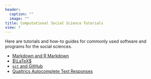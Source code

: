 ```yaml
---
header:
  caption: ""
  image: ""
title: Computational Social Science Tutorials
view: 7
---
```


Here are tutorials and how-to guides for commonly used software and programs for the social sciences.

- [Markdown and R Markdown](./Markdown_Intro.pdf)
- [$\LaTeX$](./LaTeX_Intro.pdf)
- [`git` and GitHub](./git_Intro.pdf)
- [Qualtrics Autocomplete Text Responses](./Qualtrics_Autocomplete.pdf)



